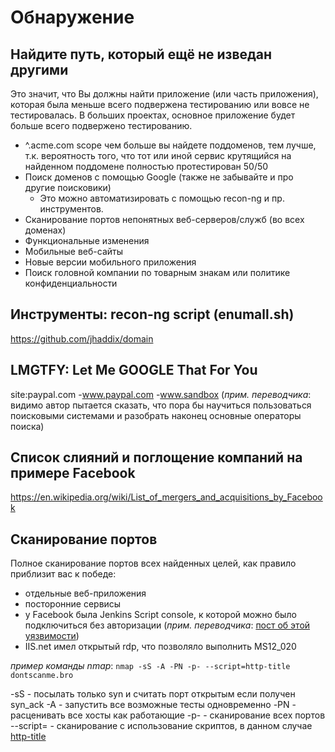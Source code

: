# Обнаружение

## Найдите путь, который ещё не изведан другими

Это значит, что Вы должны найти приложение (или часть приложения), которая была меньше всего подвержена тестированию или вовсе не тестировалась. В больших проектах, основное приложение будет больше всего подвержено тестированию. 

- ^.acme.com scope чем больше вы найдете поддоменов, тем лучше, т.к. вероятность того, что тот или иной сервис крутящийся на найденном поддомене полностью протестирован 50/50
- Поиск доменов с помощью Google (также не забывайте и про другие поисковики)
  - Это можно автоматизировать с помощью recon-ng и пр. инструментов.
- Сканирование портов непонятных веб-серверов/служб (во всех доменах)
- Функциональные изменения
- Мобильные веб-сайты
- Новые версии мобильного приложения
- Поиск головной компании по товарным знакам или политике конфиденциальности

## Инструменты: recon-ng script (enumall.sh)
https://github.com/jhaddix/domain

## LMGTFY: Let Me GOOGLE That For You
site:paypal.com -www.paypal.com -www.sandbox
(*прим. переводчика*: видимо автор пытается сказать, что пора бы научиться пользоваться поисковыми системами и разобрать наконец основные операторы поиска)

## Список слияний и поглощение компаний на примере Facebook
https://en.wikipedia.org/wiki/List_of_mergers_and_acquisitions_by_Facebook

## Сканирование портов
Полное сканирование портов всех найденных целей, как правило приблизит вас к победе:

- отдельные веб-приложения
- посторонние сервисы
- у Facebook была Jenkins Script console, к которой можно было подключиться без авторизации (*прим. переводчика*: [пост об этой уязвимости](http://blog.dewhurstsecurity.com/2014/12/09/how-i-hacked-facebook.html))
- IIS.net имел открытый rdp, что позволяло выполнить MS12_020

*пример команды nmap*:
``nmap -sS -A -PN -p- --script=http-title dontscanme.bro``

-sS       - посылать только syn и считать порт открытым если получен syn_ack 
-A        - запустить все возможные тесты одновременно
-PN       - расценивать все хосты как работающие
-p-       - сканирование всех портов
--script= - сканирование с использование скриптов, в данном случае [http-title](https://nmap.org/nsedoc/scripts/http-title.html)
